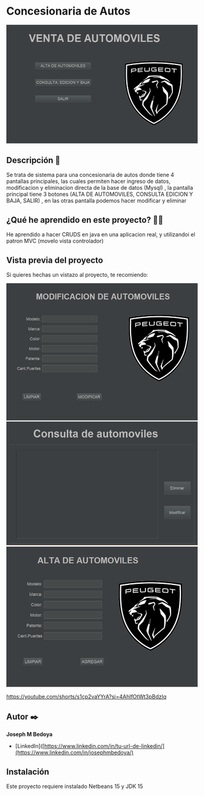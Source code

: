 # Concesionaria de Autos

![Imagen del proyecto](https://github.com/Josephmbedoya/Portafolio/blob/main/Concesionaria1.png)

## Descripción 📑

Se trata de sistema para una concesionaria de autos donde tiene 4 pantallas principales, las cuales permiten hacer ingreso de datos, modificacion y eliminacion directa de la base de datos (Mysql) , la pantalla principal tiene 3 botones (ALTA DE AUTOMOVILES, CONSULTA EDICION Y BAJA, SALIR) , en las otras pantalla podemos hacer modificar y eliminar
## ¿Qué he aprendido en este proyecto? 🙇🏻 

He aprendido a hacer CRUDS en java en una aplicacion real, y utilizandoi el patron MVC (movelo vista controlador)


## Vista previa del proyecto
Si quieres hechas un vistazo al proyecto, te recomiendo:

![Captura del proyecto](https://github.com/Josephmbedoya/Portafolio/blob/main/Concesionaria2.png)
![Captura del proyecto](https://github.com/Josephmbedoya/Portafolio/blob/main/Concesionaria3.png)
![Captura del proyecto](https://github.com/Josephmbedoya/Portafolio/blob/main/Concesionaria4.png)

https://youtube.com/shorts/s1cp2vaYYrA?si=4AhlfOtWt3pBdzIq

## Autor ✒️
**Joseph M Bedoya**


* [LinkedIn]([https://www.linkedin.com/in/tu-url-de-linkedin/](https://www.linkedin.com/in/josephmbedoya/)

## Instalación 
Este proyecto requiere instalado Netbeans 15 y JDK 15
  
